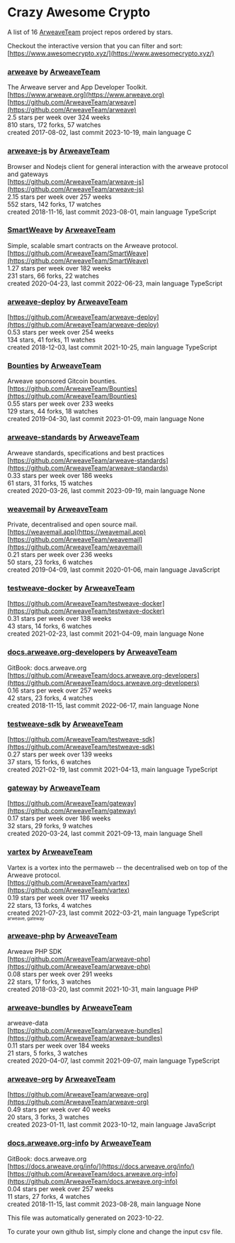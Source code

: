 # Crazy Awesome Crypto
A list of 16 [ArweaveTeam](https://github.com/ArweaveTeam) project repos ordered by stars.  

Checkout the interactive version that you can filter and sort: 
[https://www.awesomecrypto.xyz/](https://www.awesomecrypto.xyz/)  


### [arweave](https://github.com/ArweaveTeam/arweave) by [ArweaveTeam](https://github.com/ArweaveTeam)  
The Arweave server and App Developer Toolkit.  
[https://www.arweave.org](https://www.arweave.org)  
[https://github.com/ArweaveTeam/arweave](https://github.com/ArweaveTeam/arweave)  
2.5 stars per week over 324 weeks  
810 stars, 172 forks, 57 watches  
created 2017-08-02, last commit 2023-10-19, main language C  


### [arweave-js](https://github.com/ArweaveTeam/arweave-js) by [ArweaveTeam](https://github.com/ArweaveTeam)  
Browser and Nodejs client for general interaction with the arweave protocol and gateways  
[https://github.com/ArweaveTeam/arweave-js](https://github.com/ArweaveTeam/arweave-js)  
2.15 stars per week over 257 weeks  
552 stars, 142 forks, 17 watches  
created 2018-11-16, last commit 2023-08-01, main language TypeScript  


### [SmartWeave](https://github.com/ArweaveTeam/SmartWeave) by [ArweaveTeam](https://github.com/ArweaveTeam)  
Simple, scalable smart contracts on the Arweave protocol.  
[https://github.com/ArweaveTeam/SmartWeave](https://github.com/ArweaveTeam/SmartWeave)  
1.27 stars per week over 182 weeks  
231 stars, 66 forks, 22 watches  
created 2020-04-23, last commit 2022-06-23, main language TypeScript  


### [arweave-deploy](https://github.com/ArweaveTeam/arweave-deploy) by [ArweaveTeam](https://github.com/ArweaveTeam)  
  
[https://github.com/ArweaveTeam/arweave-deploy](https://github.com/ArweaveTeam/arweave-deploy)  
0.53 stars per week over 254 weeks  
134 stars, 41 forks, 11 watches  
created 2018-12-03, last commit 2021-10-25, main language TypeScript  


### [Bounties](https://github.com/ArweaveTeam/Bounties) by [ArweaveTeam](https://github.com/ArweaveTeam)  
Arweave sponsored Gitcoin bounties.  
[https://github.com/ArweaveTeam/Bounties](https://github.com/ArweaveTeam/Bounties)  
0.55 stars per week over 233 weeks  
129 stars, 44 forks, 18 watches  
created 2019-04-30, last commit 2023-01-09, main language None  


### [arweave-standards](https://github.com/ArweaveTeam/arweave-standards) by [ArweaveTeam](https://github.com/ArweaveTeam)  
Arweave standards, specifications and best practices   
[https://github.com/ArweaveTeam/arweave-standards](https://github.com/ArweaveTeam/arweave-standards)  
0.33 stars per week over 186 weeks  
61 stars, 31 forks, 15 watches  
created 2020-03-26, last commit 2023-09-19, main language None  


### [weavemail](https://github.com/ArweaveTeam/weavemail) by [ArweaveTeam](https://github.com/ArweaveTeam)  
Private, decentralised and open source mail.  
[https://weavemail.app](https://weavemail.app)  
[https://github.com/ArweaveTeam/weavemail](https://github.com/ArweaveTeam/weavemail)  
0.21 stars per week over 236 weeks  
50 stars, 23 forks, 6 watches  
created 2019-04-09, last commit 2020-01-06, main language JavaScript  


### [testweave-docker](https://github.com/ArweaveTeam/testweave-docker) by [ArweaveTeam](https://github.com/ArweaveTeam)  
  
[https://github.com/ArweaveTeam/testweave-docker](https://github.com/ArweaveTeam/testweave-docker)  
0.31 stars per week over 138 weeks  
43 stars, 14 forks, 6 watches  
created 2021-02-23, last commit 2021-04-09, main language None  


### [docs.arweave.org-developers](https://github.com/ArweaveTeam/docs.arweave.org-developers) by [ArweaveTeam](https://github.com/ArweaveTeam)  
GitBook: docs.arweave.org  
[https://github.com/ArweaveTeam/docs.arweave.org-developers](https://github.com/ArweaveTeam/docs.arweave.org-developers)  
0.16 stars per week over 257 weeks  
42 stars, 23 forks, 4 watches  
created 2018-11-15, last commit 2022-06-17, main language None  


### [testweave-sdk](https://github.com/ArweaveTeam/testweave-sdk) by [ArweaveTeam](https://github.com/ArweaveTeam)  
  
[https://github.com/ArweaveTeam/testweave-sdk](https://github.com/ArweaveTeam/testweave-sdk)  
0.27 stars per week over 139 weeks  
37 stars, 15 forks, 6 watches  
created 2021-02-19, last commit 2021-04-13, main language TypeScript  


### [gateway](https://github.com/ArweaveTeam/gateway) by [ArweaveTeam](https://github.com/ArweaveTeam)  
  
[https://github.com/ArweaveTeam/gateway](https://github.com/ArweaveTeam/gateway)  
0.17 stars per week over 186 weeks  
32 stars, 29 forks, 9 watches  
created 2020-03-24, last commit 2021-09-13, main language Shell  


### [vartex](https://github.com/ArweaveTeam/vartex) by [ArweaveTeam](https://github.com/ArweaveTeam)  
Vartex is a vortex into the permaweb -- the decentralised web on top of the Arweave protocol.  
[https://github.com/ArweaveTeam/vartex](https://github.com/ArweaveTeam/vartex)  
0.19 stars per week over 117 weeks  
22 stars, 13 forks, 4 watches  
created 2021-07-23, last commit 2022-03-21, main language TypeScript  
<sub><sup>arweave, gateway</sup></sub>


### [arweave-php](https://github.com/ArweaveTeam/arweave-php) by [ArweaveTeam](https://github.com/ArweaveTeam)  
Arweave PHP SDK  
[https://github.com/ArweaveTeam/arweave-php](https://github.com/ArweaveTeam/arweave-php)  
0.08 stars per week over 291 weeks  
22 stars, 17 forks, 3 watches  
created 2018-03-20, last commit 2021-10-31, main language PHP  


### [arweave-bundles](https://github.com/ArweaveTeam/arweave-bundles) by [ArweaveTeam](https://github.com/ArweaveTeam)  
arweave-data  
[https://github.com/ArweaveTeam/arweave-bundles](https://github.com/ArweaveTeam/arweave-bundles)  
0.11 stars per week over 184 weeks  
21 stars, 5 forks, 3 watches  
created 2020-04-07, last commit 2021-09-07, main language TypeScript  


### [arweave-org](https://github.com/ArweaveTeam/arweave-org) by [ArweaveTeam](https://github.com/ArweaveTeam)  
  
[https://github.com/ArweaveTeam/arweave-org](https://github.com/ArweaveTeam/arweave-org)  
0.49 stars per week over 40 weeks  
20 stars, 3 forks, 3 watches  
created 2023-01-11, last commit 2023-10-12, main language JavaScript  


### [docs.arweave.org-info](https://github.com/ArweaveTeam/docs.arweave.org-info) by [ArweaveTeam](https://github.com/ArweaveTeam)  
GitBook: docs.arweave.org  
[https://docs.arweave.org/info/](https://docs.arweave.org/info/)  
[https://github.com/ArweaveTeam/docs.arweave.org-info](https://github.com/ArweaveTeam/docs.arweave.org-info)  
0.04 stars per week over 257 weeks  
11 stars, 27 forks, 4 watches  
created 2018-11-15, last commit 2023-08-28, main language None  


This file was automatically generated on 2023-10-22.  

To curate your own github list, simply clone and change the input csv file.  